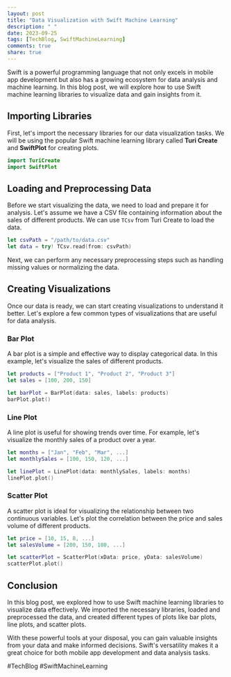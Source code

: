 ```yaml
---
layout: post
title: "Data Visualization with Swift Machine Learning"
description: " "
date: 2023-09-25
tags: [TechBlog, SwiftMachineLearning]
comments: true
share: true
---
```


Swift is a powerful programming language that not only excels in mobile app development but also has a growing ecosystem for data analysis and machine learning. In this blog post, we will explore how to use Swift machine learning libraries to visualize data and gain insights from it.

## Importing Libraries

First, let's import the necessary libraries for our data visualization tasks. We will be using the popular Swift machine learning library called **Turi Create** and **SwiftPlot** for creating plots.

```swift
import TuriCreate
import SwiftPlot
```

## Loading and Preprocessing Data

Before we start visualizing the data, we need to load and prepare it for analysis. Let's assume we have a CSV file containing information about the sales of different products. We can use `TCsv` from Turi Create to load the data.

```swift
let csvPath = "/path/to/data.csv"
let data = try! TCsv.read(from: csvPath)
```

Next, we can perform any necessary preprocessing steps such as handling missing values or normalizing the data.

## Creating Visualizations

Once our data is ready, we can start creating visualizations to understand it better. Let's explore a few common types of visualizations that are useful for data analysis.

### Bar Plot

A bar plot is a simple and effective way to display categorical data. In this example, let's visualize the sales of different products.

```swift
let products = ["Product 1", "Product 2", "Product 3"]
let sales = [100, 200, 150]

let barPlot = BarPlot(data: sales, labels: products)
barPlot.plot()
```

### Line Plot

A line plot is useful for showing trends over time. For example, let's visualize the monthly sales of a product over a year.

```swift
let months = ["Jan", "Feb", "Mar", ...]
let monthlySales = [100, 150, 120, ...]

let linePlot = LinePlot(data: monthlySales, labels: months)
linePlot.plot()
```

### Scatter Plot

A scatter plot is ideal for visualizing the relationship between two continuous variables. Let's plot the correlation between the price and sales volume of different products.

```swift
let price = [10, 15, 8, ...]
let salesVolume = [200, 150, 180, ...]

let scatterPlot = ScatterPlot(xData: price, yData: salesVolume)
scatterPlot.plot()
```

## Conclusion

In this blog post, we explored how to use Swift machine learning libraries to visualize data effectively. We imported the necessary libraries, loaded and preprocessed the data, and created different types of plots like bar plots, line plots, and scatter plots.

With these powerful tools at your disposal, you can gain valuable insights from your data and make informed decisions. Swift's versatility makes it a great choice for both mobile app development and data analysis tasks.

#TechBlog #SwiftMachineLearning